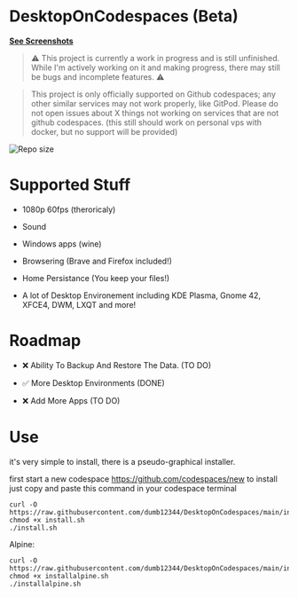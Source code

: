 # DesktopOnCodespaces (Beta)

[**See Screenshots**](https://git.mollomm1.dev/Mollomm1/DesktopOnCodespaces/src/branch/main/screenshots.md)

> ⚠️ This project is currently a work in progress and is still unfinished. While I'm actively working on it and making progress, there may still be bugs and incomplete features. ⚠️

> This project is only officially supported on Github codespaces; any other similar services may not work properly, like GitPod. Please do not open issues about X things not working on services that are not github codespaces. (this still should work on personal vps with docker, but no support will be provided)

![Repo size](https://img.shields.io/badge/dynamic/json?url=https%3A%2F%2Fapi.github.com%2Frepos%2Fdumb12344%2FDesktopOnCodespaces&query=size&suffix=KB&label=Repo%20size)

# Supported Stuff

* 1080p 60fps (theroricaly)

* Sound

* Windows apps (wine)

* Browsering (Brave and Firefox included!)

* Home Persistance (You keep your files!)

* A lot of Desktop Environement including KDE Plasma, Gnome 42, XFCE4, DWM, LXQT and more!

# Roadmap

* ❌ Ability To Backup And Restore The Data. (TO DO)

* ✅ More Desktop Environments (DONE)

* ❌ Add More Apps (TO DO)

# Use

it's very simple to install, there is a pseudo-graphical installer.

first start a new codespace https://github.com/codespaces/new
to install just copy and paste this command in your codespace terminal
```
curl -O https://raw.githubusercontent.com/dumb12344/DesktopOnCodespaces/main/install.sh
chmod +x install.sh
./install.sh
```

Alpine:
```
curl -O https://raw.githubusercontent.com/dumb12344/DesktopOnCodespaces/main/installalpine.sh
chmod +x installalpine.sh
./installalpine.sh
```
